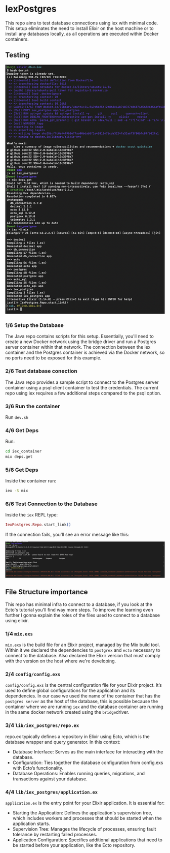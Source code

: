 # IexPostgres

This repo aims to test database connections using iex with minimal code. This setup eliminates the need to install Elixir on the host machine or to install any databases locally, as all operations are executed within Docker containers.

## Testing 

![iex postgres connection success](images/iex-postgres-connection.png)
### 1/6 Setup the Database

The Java repo contains scripts for this setup. Essentially, you'll need to create a new Docker network using the bridge driver and run a Postgres server container within that network.
The connection between the iex container and the Postgres container is achieved via the Docker network, so no ports need to be exposed for this example.

### 2/6 Test database conection

The Java repo provides a sample script to connect to the Postgres server container using a psql client container to test the credentials. The current repo using iex requires a few additional steps compared to the psql option.

### 3/6 Run the container
Run `dev.sh`

### 4/6 Get Deps
Run: 
```bash 
cd iex_container
mix deps.get
```

### 5/6 Get Deps
Inside the container run:  
```bash
iex -S mix
```

### 6/6 Test Connection to the Database
Inside the `iex` REPL type:  
```elixir
IexPostgres.Repo.start_link()
```

If the connection fails, you'll see an error message like this:

![failed db connection](images/fail-iex-postgres-connection.png)

## File Structure importance

This repo has minimal infra to connect to a database, if you look at the Ecto's tutorial you'll find way more steps. To improve the learning even further I gonna explain the roles of the files used to connect to a database using elixir.

### 1/4 `mix.exs`

`mix.exs` is the build file for an Elixir project, managed by the Mix build tool. Within it we declared the dependencies to `postgrex` and `ecto` necessary to connect to the database. Also declared the Elixir version that must comply with the version on the host where we're developing.

### 2/4 `config/config.exs`

`config/config.exs` is the central configuration file for your Elixir project. It’s used to define global configurations for the application and its dependencies.
In our case we used the name of the container that has the `postgres server` as the host of the database, this is possible because the container where we are running `iex` and the database container are running in the same docker network created using the `bridge`driver.

### 3/4 `lib/iex_postgres/repo.ex`

repo.ex typically defines a repository in Elixir using Ecto, which is the database wrapper and query generator. In this context:

- Database Interface: Serves as the main interface for interacting with the database.
- Configuration: Ties together the database configuration from config.exs with Ecto’s functionality.
- Database Operations: Enables running queries, migrations, and transactions against your database.

### 4/4 `lib/iex_postgres/application.ex`

`application.ex` is the entry point for your Elixir application. It is essential for:

- Starting the Application: Defines the application's supervision tree, which includes workers and processes that should be started when the application starts.
- Supervision Tree: Manages the lifecycle of processes, ensuring fault tolerance by restarting failed processes.
- Application Configuration: Specifies additional applications that need to be started before your application, like the Ecto repository.
